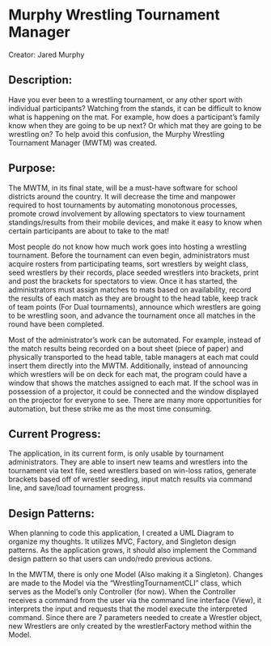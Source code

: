 # Murphy Wrestling Tournament Manager
 Creator: Jared Murphy
 
## Description: 
Have you ever been to a wrestling tournament, or any other sport with individual participants? Watching from the stands, it can be difficult to know what is happening on the mat. For example, how does a participant’s family know when they are going to be up next? Or which mat they are going to be wrestling on? To help avoid this confusion, the Murphy Wrestling Tournament Manager (MWTM) was created.
## Purpose:
The MWTM, in its final state, will be a must-have software for school districts around the country. It will decrease the time and manpower required to host tournaments by automating monotonous processes, promote crowd involvement by allowing spectators to view tournament standings/results from their mobile devices, and make it easy to know when certain participants are about to take to the mat!

Most people do not know how much work goes into hosting a wrestling tournament. Before the tournament can even begin, administrators must acquire rosters from participating teams, sort wrestlers by weight class, seed wrestlers by their records, place seeded wrestlers into brackets, print and post the brackets for spectators to view. Once it has started, the administrators must assign matches to mats based on availability, record the results of each match as they are brought to the head table, keep track of team points (For Dual tournaments), announce which wrestlers are going to be wrestling soon, and advance the tournament once all matches in the round have been completed.

Most of the administrator’s work can be automated. For example, instead of the match results being recorded on a bout sheet (piece of paper) and physically transported to the head table, table managers at each mat could insert them directly into the MWTM. Additionally, instead of announcing which wrestlers will be on deck for each mat, the program could have a window that shows the matches assigned to each mat. If the school was in possession of a projector, it could be connected and the window displayed on the projector for everyone to see. There are many more opportunities for automation, but these strike me as the most time consuming. 
## Current Progress:
The application, in its current form, is only usable by tournament administrators. They are able to insert new teams and wrestlers into the tournament via text file, seed wrestlers based on win-loss ratios, generate brackets based off of wrestler seeding, input match results via command line, and save/load tournament progress.
## Design Patterns:
When planning to code this application, I created a UML Diagram to organize my thoughts. It utilizes MVC, Factory, and Singleton design patterns. As the application grows, it should also implement the Command design pattern so that users can undo/redo previous actions.

In the MWTM, there is only one Model (Also making it a Singleton). Changes are made to the Model via the “WrestlingTournamentCLI” class, which serves as the Model’s only Controller (for now). When the Controller receives a command from the user via the command line interface (View), it interprets the input and requests that the model execute the interpreted command. Since there are 7 parameters needed to create a Wrestler object, new Wrestlers are only created by the wrestlerFactory method within the Model. 
